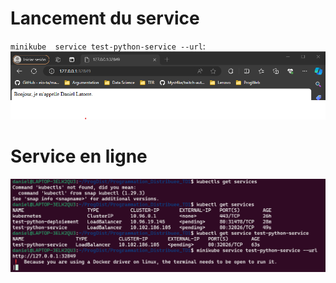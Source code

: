 # Lancement du service

`minikube  service test-python-service --url`:
![assest](assets/deploiement.png)


# Service en ligne
![assest](assets/result.png)
